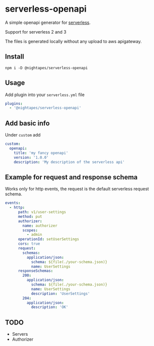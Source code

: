 # serverless-openapi

A simple openapi generator for [serverless](serverless.com).

Support for serverless 2 and 3

The files is generated locally without any upload to aws apigateway.

## Install

`npm i -D @nightapes/serverless-openapi`

## Usage

Add plugin into your `serverless.yml` file

```yml
plugins:
  - '@nightapes/serverless-openapi'
```

## Add basic info

Under `custom` add

```yml
custom:
  openapi:
    title: 'my fancy openapi'
    version: '1.0.0'
    description: 'My description of the serverless api'
```

## Example for request and response schema

Works only for http events, the request is the default serverless request schema.

```yml
events:
  - http:
      path: v1/user-settings
      method: put
      authorizer:
        name: authorizer
        scopes:
          - admin
      operationId: setUserSettings
      cors: true
      request:
        schemas:
          application/json:
            schema: ${file(./your-schema.json)}
            name: UserSettings
      responseSchemas:
        200:
          application/json:
            schema: ${file(./your-schema.json)}
            name: UserSettings
            description: 'UserSettings'
        204:
          application/json:
            description: 'OK'
```

## TODO

- Servers
- Authorizer
